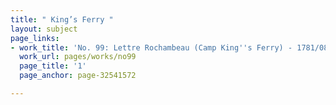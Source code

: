 ```yaml
---
title: " King’s Ferry "
layout: subject
page_links:
- work_title: 'No. 99: Lettre Rochambeau (Camp King''s Ferry) - 1781/08/25'
  work_url: pages/works/no99
  page_title: '1'
  page_anchor: page-32541572

---
```

